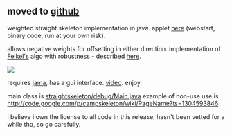## moved to [github](https://github.com/twak/campskeleton/) ##

weighted straight skeleton implementation in java. applet [here](http://dcs.gla.ac.uk/~tkelly/bits/wss/launch.jnlp) (webstart, binary code, run at your own risk).

allows negative weights for offsetting in either direction. implementation of [Felkel's](http://www.dma.fi.upm.es/mabellanas/tfcs/skeleton/html/documentacion/Straight%20Skeletons%20Implementation.pdf) algo with robustness - described [here](http://twak.blogspot.com/2009/05/engineering-weighted-straight-skeleton.html).

[![](http://farm5.static.flickr.com/4006/4709590538_76e5c9ce6f.jpg)](http://www.flickr.com/photos/twak/4709590538/)



requires [jama](http://math.nist.gov/javanumerics/jama/), has a gui interface. [video](http://www.youtube.com/watch?v=2twcln3_7Y8). enjoy.

main class is [straightskeleton/debug/Main.java](http://campskeleton.googlecode.com/svn/trunk/src/straightskeleton/debug/Main.java)
example of non-use use is http://code.google.com/p/campskeleton/wiki/PageName?ts=1304593846

i believe i own the license to all code in this release, hasn't been vetted for a while tho, so go carefully.